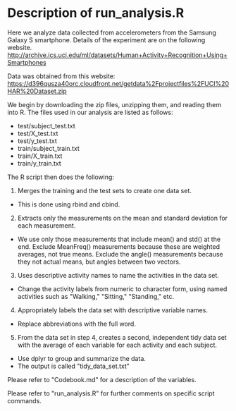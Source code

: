 # Description of run_analysis.R

Here we analyze data collected from accelerometers from the Samsung Galaxy S smartphone. 
Details of the experiment are on the following website.
http://archive.ics.uci.edu/ml/datasets/Human+Activity+Recognition+Using+Smartphones 

Data was obtained from this website:
https://d396qusza40orc.cloudfront.net/getdata%2Fprojectfiles%2FUCI%20HAR%20Dataset.zip

We begin by downloading the zip files, unzipping them, and reading them into R.
The files used in our analysis are listed as follows:
- test/subject_test.txt
- test/X_test.txt
- test/y_test.txt
- train/subject_train.txt
- train/X_train.txt
- train/y_train.txt

The R script then does the following:

1. Merges the training and the test sets to create one data set.  
  - This is done using rbind and cbind.

2. Extracts only the measurements on the mean and standard deviation for each measurement.  
  - We use only those measurements that include mean() and std() at the end. Exclude MeanFreq() measurements because these are weighted averages, not true means. Exclude the angle() measurements because they not actual means, but angles between two vectors.

3. Uses descriptive activity names to name the activities in the data set.  
  - Change the activity labels from numeric to character form, using named activities such as "Walking," "Sitting," "Standing," etc.

4. Appropriately labels the data set with descriptive variable names.  
  - Replace abbreviations with the full word.

5. From the data set in step 4, creates a second, independent tidy data set with the average of each variable for each activity and each subject.  
  - Use dplyr to group and summarize the data.  
  - The output is called "tidy_data_set.txt"

Please refer to "Codebook.md" for a description of the variables.  

Please refer to "run_analysis.R" for further comments on specific script commands.  
